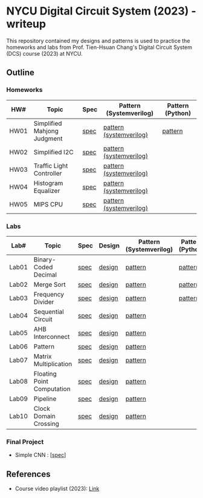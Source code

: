 # NYCU Digital Circuit System (2023) - writeup
This repository contained my designs and patterns is used to practice the homeworks and labs from Prof. Tien-Hsuan Chang's Digital Circuit System (DCS) course (2023) at NYCU.

## Outline
### Homeworks
| HW#  | Topic                       | Spec                        | Pattern (Systemverilog)                      | Pattern (Python)                  |
| ---- | --------------------------- | --------------------------- | -------------------------------------------- | --------------------------------- |
| HW01 | Simplified Mahjong Judgment | [spec](./HW01/DCS_HW01.pdf) | [pattern (systemverilog)](./HW01/PATTERN.sv) | [pattern](./HW01/testdata_gen.py) |
| HW02 | Simplified I2C              | [spec](./HW02/DCS_HW02.pdf) | [pattern (systemverilog)](./HW02/PATTERN.sv) |                                   |
| HW03 | Traffic Light Controller    | [spec](./HW03/DCS_HW03.pdf) | [pattern (systemverilog)](./HW03/PATTERN.sv) |                                   |
| HW04 | Histogram Equalizer         | [spec](./HW04/DCS_HW04.pdf) | [pattern (systemverilog)](./HW04/PATTERN.sv) |                                   |
| HW05 | MIPS CPU                    | [spec](./HW05/DCS_HW05.pdf) | [pattern (systemverilog)](./HW05/PATTERN.sv) |                                   |

### Labs
| Lab#  | Topic | Spec                       | Design                        | Pattern (Systemverilog)      | Pattern (Python)              |
| ----- | ----- | -------------------------- | ----------------------------- | ---------------------------- | ----------------------------- |
| Lab01 | Binary-Coded Decimal       | [spec](./Lab01/DCS_Lab01.pdf) | [design](./Lab01/BCD.sv)     | [pattern](./Lab01/PATTERN.sv) | [pattern](./Lab01/testdata_gen.py) |
| Lab02 | Merge Sort                 | [spec](./Lab02/DCS_Lab02.pdf) | [design](./Lab02/Sort.sv)    | [pattern](./Lab02/PATTERN.sv) | [pattern](./Lab02/testdata_gen.py) |
| Lab03 | Frequency Divider          | [spec](./Lab03/DCS_Lab03.pdf) | [design](./Lab03/Counter.sv) | [pattern](./Lab03/PATTERN.sv) | [pattern](./Lab03/testdata_gen.py) |
| Lab04 | Sequential Circuit         | [spec](./Lab04/DCS_Lab04.pdf) | [design](./Lab04/Seq.sv)     | [pattern](./Lab04/PATTERN.sv) |  |
| Lab05 | AHB Interconnect           | [spec](./Lab05/DCS_Lab05.pdf) | [design](./Lab05/inter.sv)   | [pattern](./Lab05/PATTERN.sv) |  |
| Lab06 | Pattern                    | [spec](./Lab06/DCS_Lab06.pdf) | [design](./Lab06/lab06.sv)   | [pattern](./Lab06/PATTERN.sv) |  |
| Lab07 | Matrix Multiplication      | [spec](./Lab07/DCS_Lab07.pdf) | [design](./Lab07/DCT.sv)     | [pattern](./Lab07/PATTERN.sv) |  |
| Lab08 | Floating Point Computation | [spec](./Lab08/DCS_Lab08.pdf) | [design](./Lab08/Fpc.sv)     | [pattern](./Lab08/PATTERN.sv) |  |
| Lab09 | Pipeline                   | [spec](./Lab09/DCS_Lab09.pdf) | [design](./Lab09/P_MUL.sv)   | [pattern](./Lab09/PATTERN.sv) |  |
| Lab10 | Clock Domain Crossing      | [spec](./Lab10/DCS_Lab10.pdf) | [design](./Lab10/CDC.sv)     | [pattern](./Lab10/PATTERN.sv) |  |

### Final Project
* Simple CNN : [[spec](./Final/DCS_Final_Project.pdf)]

## References
* Course video playlist (2023): [Link](https://www.youtube.com/playlist?list=PLCUEmRsKEgZ4p8HK5IXMrohliNuRttqpt)